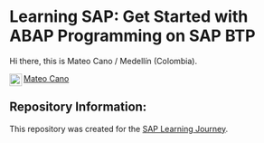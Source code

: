 # Learning SAP: Get Started with ABAP Programming on SAP BTP


Hi there, this is Mateo Cano / Medellín (Colombia).

<a href="https://www.linkedin.com/in/mateocanoc/">
  <img align="left" alt="Mateo Cano LinkedIn" width="22px" src="https://raw.githubusercontent.com/peterthehan/peterthehan/master/assets/linkedin.svg" />
  Mateo Cano
</a><br>


## Repository Information:

This repository was created for the [SAP Learning Journey](https://learning.sap.com/learning-journey/get-started-with-abap-programming-on-sap-btp). 



